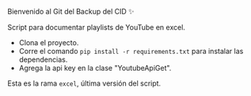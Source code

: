 Bienvenido al Git del Backup del CID ✨

Script para documentar playlists de YouTube en excel.

- Clona el proyecto.
- Corre el comando ``` pip install -r requirements.txt ``` para instalar las dependencias.
- Agrega la api key en la clase "YoutubeApiGet".

Esta es la rama ```excel```, última versión del script.

